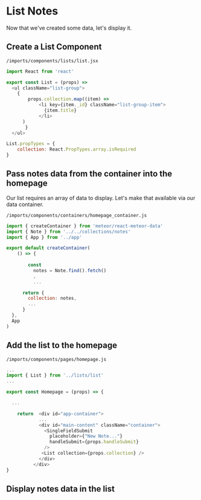 # List Notes

Now that we've created some data, let's display it.


## Create a List Component

``` /imports/components/lists/list.jsx ```

```js
import React from 'react'

export const List = (props) =>
  <ul className="list-group">
    { 
    	props.collection.map((item) =>
    		<li key={item._id} className="list-group-item">
    		  {item.title}
    		</li>
      )
	   }
  </ul>

List.propTypes = {
	collection: React.PropTypes.array.isRequired
}
```


## Pass notes data from the container into the homepage

Our list requires an array of data to display.  Let's make that available via our data container.

``` /imports/components/containers/homepage_container.js ```

```js
import { createContainer } from 'meteor/react-meteor-data'
import { Note } from '../../collections/notes'
import { App } from '../app'

export default createContainer(
	() => {
		
		const 
		  notes = Note.find().fetch()
		  ,
		  ...

	  return {
	  	collection: notes,
	  	...
	  }
  },
  App
)
```

## Add the list to the homepage

``` /imports/components/pages/homepage.js ```

```js
...
import { List } from '../lists/list'
...

export const Homepage = (props) => {

  ...

	return  <div id="app-container">
            ...
            <div id="main-content" className="container">
              <SingleFieldSubmit
                placeholder={"New Note..."}
                handleSubmit={props.handleSubmit}
              />
             <List collection={props.collection} />
            </div>
          </div>
}

```

## Display notes data in the list
